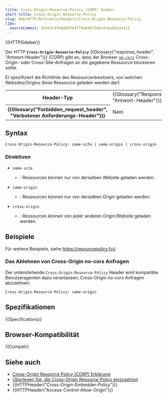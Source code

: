 ```yaml
---
title: Cross-Origin-Resource-Policy (CORP) header
short-title: Cross-Origin-Resource-Policy
slug: Web/HTTP/Reference/Headers/Cross-Origin-Resource-Policy
l10n:
  sourceCommit: 3e543cdfe8dddfb4774a64bf3decdcbab42a4111
---
```


{{HTTPSidebar}}

Der HTTP **`Cross-Origin-Resource-Policy`** {{Glossary("response_header", "Antwort-Header")}} (CORP) gibt an, dass der Browser [`no-cors`](/de/docs/Web/API/RequestInit#no-cors) Cross-Origin- oder Cross-Site-Anfragen an die gegebene Ressource blockieren sollte.

Er spezifiziert die Richtlinie des Ressourcenbesitzers, von welchen Websites/Origins diese Ressource geladen werden darf.

<table class="properties">
  <tbody>
    <tr>
      <th scope="row">Header-Typ</th>
      <td>{{Glossary("Response_header", "Antwort-Header")}}</td>
    </tr>
    <tr>
      <th scope="row">{{Glossary("Forbidden_request_header", "Verbotener Anforderungs-Header")}}</th>
      <td>Nein</td>
    </tr>
  </tbody>
</table>

## Syntax

```http
Cross-Origin-Resource-Policy: same-site | same-origin | cross-origin
```

### Direktiven

- `same-site`

  - : Ressourcen können nur von derselben Website geladen werden.

- `same-origin`

  - : Ressourcen können nur von derselben Origin geladen werden.

- `cross-origin`
  - : Ressourcen können von jeder anderen Origin/Website geladen werden.

## Beispiele

Für weitere Beispiele, siehe https://resourcepolicy.fyi/.

### Das Ablehnen von Cross-Origin no-cors Anfragen

Der untenstehende `Cross-Origin-Resource-Policy` Header wird kompatible Benutzeragenten dazu veranlassen, Cross-Origin no-cors Anfragen abzulehnen:

```http
Cross-Origin-Resource-Policy: same-origin
```

## Spezifikationen

{{Specifications}}

## Browser-Kompatibilität

{{Compat}}

## Siehe auch

- [Cross-Origin Resource Policy (CORP) Erklärung](/de/docs/Web/HTTP/Guides/Cross-Origin_Resource_Policy)
- [Überlegen Sie, die Cross-Origin Resource Policy einzusetzen](https://resourcepolicy.fyi/)
- {{HTTPHeader("Cross-Origin-Embedder-Policy")}}
- {{HTTPHeader("Access-Control-Allow-Origin")}}
